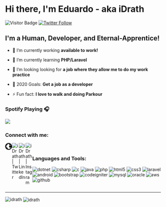 <h1>Hi there, I'm Eduardo - aka iDrath</h1>

![Visitor Badge](https://visitor-badge.laobi.icu/badge?page_id=iDrath.iDrath)
[![Twitter Follow](https://img.shields.io/twitter/follow/DybDesign?color=1DA1F2&logo=twitter&style=for-the-badge)](https://twitter.com/intent/follow?original_referer=https%3A%2F%2Fgithub.com%2FcodeSTACKr&screen_name=DybDesign)

## I'm a Human, Developer, and Eternal-Apprentice!

- 🔭 I’m currently working **available to work!**

- 🌱 I’m currently learning **PHP/Laravel**

- 👯 I’m looking looking for **a job where they allow me to do my work practice**

- 📝 2020 Goals: **Get a job as a developer**

- ⚡ Fun fact: **I love to walk and doing Parkour**

### Spotify Playing 🎧
[<img src="https://now-playing-codestackr.vercel.app/api/spotify-playing" width="350" />](https://open.spotify.com/artist/1yfiDL3YUEJlQCgb5Pun6g)

### Connect with me:

[<img align="left" alt="iDrath" width="22px" src="https://raw.githubusercontent.com/iconic/open-iconic/master/svg/globe.svg" />][website]
[<img align="left" alt="iDrath | Twitter" width="22px" src="https://cdn.jsdelivr.net/npm/simple-icons@v3/icons/twitter.svg" />][twitter]
[<img align="left" alt="iDrath | LinkedIn" width="22px" src="https://cdn.jsdelivr.net/npm/simple-icons@v3/icons/linkedin.svg" />][linkedin]
[<img align="left" alt="iDrath | Instagram" width="22px" src="https://cdn.jsdelivr.net/npm/simple-icons@v3/icons/instagram.svg" />][instagram]

<br />

### Languages and Tools:

<p align="left"> <img src="https://devicons.github.io/devicon/devicon.git/icons/dot-net/dot-net-original-wordmark.svg" alt="dotnet" width="40" height="40"/>
  <img src="https://devicons.github.io/devicon/devicon.git/icons/csharp/csharp-original.svg" alt="csharp" width="40" height="40"/> 
  <img src="https://devicons.github.io/devicon/devicon.git/icons/c/c-original.svg" alt="c" width="40" height="40"/> 
  <img src="https://devicons.github.io/devicon/devicon.git/icons/java/java-original-wordmark.svg" alt="java" width="40" height="40"/> 
  <img src="https://devicons.github.io/devicon/devicon.git/icons/php/php-original.svg" alt="php" width="40" height="40"/> 
  <img src="https://devicons.github.io/devicon/devicon.git/icons/html5/html5-original-wordmark.svg" alt="html5" width="40" height="40"/> 
  <img src="https://devicons.github.io/devicon/devicon.git/icons/css3/css3-original-wordmark.svg" alt="css3" width="40" height="40"/> 
  <img src="https://devicons.github.io/devicon/devicon.git/icons/laravel/laravel-plain-wordmark.svg" alt="laravel" width="40" height="40"/> 
  <img src="https://devicons.github.io/devicon/devicon.git/icons/android/android-original-wordmark.svg" alt="android" width="40" height="40"/> 
  <img src="https://devicons.github.io/devicon/devicon.git/icons/bootstrap/bootstrap-plain.svg" alt="bootstrap" width="40" height="40"/> 
  <img src="https://cdn.worldvectorlogo.com/logos/codeigniter.svg" alt="codeigniter" width="40" height="40"/>  
  <img src="https://devicons.github.io/devicon/devicon.git/icons/mysql/mysql-original-wordmark.svg" alt="mysql" width="40" height="40"/> 
  <img src="https://devicons.github.io/devicon/devicon.git/icons/oracle/oracle-original.svg" alt="oracle" width="40" height="40"/>
  <img src="https://devicons.github.io/devicon/devicon.git/icons/amazonwebservices/amazonwebservices-original-wordmark.svg" alt="aws" width="40" height="40"/> 
  <img src="https://devicons.github.io/devicon/devicon.git/icons/github/github-original-wordmark.svg" alt="github" width="40" height="40"/> 


<br />
<br />

---

<p><img align="left" src="https://github-readme-stats.vercel.app/api/top-langs/?username=idrath&layout=compact&hide=html" alt="idrath" /></p>

<p>&nbsp;<img align="center" src="https://github-readme-stats.vercel.app/api?username=idrath&show_icons=true" alt="idrath" /></p>







[website]: https://www.linkedin.com/in/idrath/
[twitter]: https://twitter.com/DybDesign
[instagram]: https://www.instagram.com/idr3ad/
[linkedin]: https://www.linkedin.com/in/idrath/


